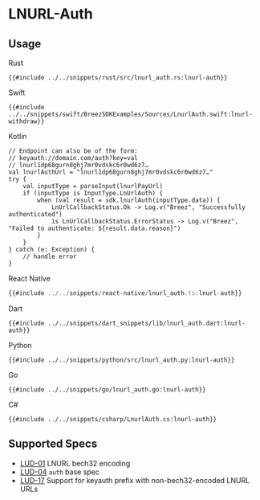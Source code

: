 # LNURL-Auth

## Usage
<custom-tabs category="lang">
<div slot="title">Rust</div>
<section>

```rust,ignore
{{#include ../../snippets/rust/src/lnurl_auth.rs:lnurl-auth}}
```
</section>

<div slot="title">Swift</div>
<section>

```swift,ignore
{{#include ../../snippets/swift/BreezSDKExamples/Sources/LnurlAuth.swift:lnurl-withdraw}}
```
</section>

<div slot="title">Kotlin</div>
<section>

```kotlin,ignore
// Endpoint can also be of the form:
// keyauth://domain.com/auth?key=val
// lnurl1dp68gurn8ghj7mr0vdskc6r0wd6z7…
val lnurlAuthUrl = "lnurl1dp68gurn8ghj7mr0vdskc6r0wd6z7…"
try {
    val inputType = parseInput(lnurlPayUrl)
    if (inputType is InputType.LnUrlAuth) {
        when (val result = sdk.lnurlAuth(inputType.data)) {
            LnUrlCallbackStatus.Ok -> Log.v("Breez", "Successfully authenticated")
            is LnUrlCallbackStatus.ErrorStatus -> Log.v("Breez", "Failed to authenticate: ${result.data.reason}")
        }
    }
} catch (e: Exception) {
    // handle error
}
```
</section>

<div slot="title">React Native</div>
<section>

```typescript
{{#include ../../snippets/react-native/lnurl_auth.ts:lnurl-auth}}
```
</section>

<div slot="title">Dart</div>
<section>

```dart,ignore
{{#include ../../snippets/dart_snippets/lib/lnurl_auth.dart:lnurl-auth}}
```
</section>

<div slot="title">Python</div>
<section>

```python,ignore
{{#include ../../snippets/python/src/lnurl_auth.py:lnurl-auth}}
```
</section>

<div slot="title">Go</div>
<section>

```go,ignore
{{#include ../../snippets/go/lnurl_auth.go:lnurl-auth}}
```
</section>

<div slot="title">C#</div>
<section>

```cs,ignore
{{#include ../../snippets/csharp/LnurlAuth.cs:lnurl-auth}}
```
</section>
</custom-tabs>

## Supported Specs

- [LUD-01](https://github.com/lnurl/luds/blob/luds/01.md) LNURL bech32 encoding
- [LUD-04](https://github.com/lnurl/luds/blob/luds/04.md) `auth` base spec
- [LUD-17](https://github.com/lnurl/luds/blob/luds/17.md) Support for keyauth prefix with non-bech32-encoded LNURL URLs

